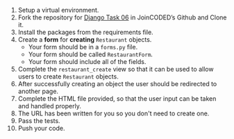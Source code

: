 1. Setup a virtual environment.
2. Fork the repository for [Django Task 06](https://github.com/JoinCODED/task_06) in JoinCODED’s Github and Clone it.
3. Install the packages from the requirements file.
4. Create a **form** for **creating** `Restaurant` objects.
    * Your form should be in a `forms.py` file.
    * Your form should be called `RestaurantForm`.
    * Your form should include all of the fields.
5. Complete the `restaurant_create` view so that it can be used to allow users to create `Restaurant` objects.
6. After successfully creating an object the user should be redirected to another page.
7. Complete the HTML file provided, so that the user input can be taken and handled properly.
8. The URL has been written for you so you don't need to create one.
9. Pass the tests.
10. Push your code.
